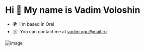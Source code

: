 Hi 👋 My name is Vadim Voloshin
===============================

* 🌍  I'm based in Orel
* ✉️  You can contact me at [vadim.ogu@mail.ru](mailto:vadim.ogu@mail.ru)
  
![image](https://github.com/VoloshinVadim/gif/blob/main/9513c90be5af985db65f85da4307ec44.gif?raw=true)
